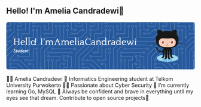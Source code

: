 ## Hello! I'm Amelia Candradewi👋

![ameliacndr10](img/github-header-image.png)


<!--
**ameliacndr10/ameliacndr10** is a ✨ _special_ ✨ repository because its `README.md` (this file) appears on your GitHub profile.

Here are some ideas to get you started:

- 🔭 I’m currently working on ...
- 🌱 I’m currently learning ...
- 👯 I’m looking to collaborate on ...
- 🤔 I’m looking for help with ...
- 💬 Ask me about ...
- 📫 How to reach me: ...
- 😄 Pronouns: ...
- ⚡ Fun fact: ...
-->

👩‍💻 Amelia Candradewi 
🔭 Informatics Engineering student at Telkom University Purwokerto 
🕵️‍♀️ Passionate about Cyber Security 
🌱 I’m currently learning Go, MySQL 
🌻 Always be confident and brave in everything until my eyes see that dream.  Contribute to open source projects🌻



